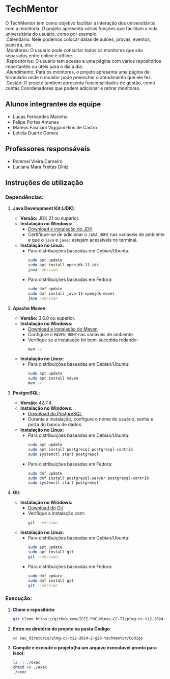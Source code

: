 # TechMentor

O TechMentor tem como objetivo facilitar a interação dos universitários com a monitoria. O projeto apresenta várias funções que facilitam a vida universitária do usuário, como por exemplo:<br>
.Calendário: Nele podemos colocar datas de aulões, provas, eventos, palestra, etc.<br>
.Monitores: O usuário pode consultar todos os monitores que são separados entre online e offline.<br>
.Repositórios: O usuário tem acesso a uma página com varios repositórios importantes ou úteis para o dia a dia.<br>
.Atendimento: Para os monitores, o projeto apresenta uma página de formulário onde o monitor pode preencher o atendimento que ele fez.<br>
.Gestão: O projeto tambem apresenta funcionalidades de gestão, como contas Coordenadores que podem adicionar e retirar monitores.<br>

## Alunos integrantes da equipe

* Lucas Fernandes Marinho
* Felipe Portes Antunes
* Mateus Fasciani Viggiani Rios de Castro
* Letícia Duarte Gomes

## Professores responsáveis

* Rommel Vieira Carneiro
* Luciana Mara Freitas Diniz

## Instruções de utilização

### Dependências:
1. **Java Development Kit (JDK)**:
   - **Versão:** JDK 21 ou superior.
   - **Instalação no Windows:**
     - [Download e instalação do JDK](https://adoptium.net/)
     - Certifique-se de adicionar o `JAVA_HOME` nas variáveis de ambiente e que o `java` e `javac` estejam acessíveis no terminal.
   - **Instalação no Linux:**
     - Para distribuições baseadas em Debian/Ubuntu:
       ```bash
       sudo apt update
       sudo apt install openjdk-11-jdk
       java -version
       ```
     - Para distribuições baseadas em Fedora:
       ```bash
       sudo dnf update
       sudo dnf install java-11-openjdk-devel
       java -version
       ```
2. **Apache Maven**:
   - **Versão:** 3.6.0 ou superior.
   - **Instalação no Windows:**
     - [Download e instalação do Maven](https://maven.apache.org/download.cgi)
     - Configure o `MAVEN_HOME` nas variáveis de ambiente.
     - Verifique se a instalação foi bem-sucedida rodando:
       ```bash
       mvn -v
       ```
    - **Instalação no Linux:**
      - Para distribuições baseadas em Debian/Ubuntu:
         ```bash
         sudo apt update
         sudo apt install maven
         mvn -v
         ```
3. **PostgreSQL**:
   - **Versão:** 42.7.4.
   - **Instalação no Windows:**
     - [Download do PostgreSQL](https://www.postgresql.org/download/)
     - Durante a instalação, configure o nome do usuário, senha e porta do banco de dados.
   - **Instalação no Linux:**
     - Para distribuições baseadas em Debian/Ubuntu:
       ```bash
       sudo apt update
       sudo apt install postgresql postgresql-contrib
       sudo systemctl start postgresql
       ```
     - Para distribuições baseadas em Fedora:
       ```bash
       sudo dnf update
       sudo dnf install postgresql-server postgresql-contrib
       sudo systemctl start postgresql
       ```

4. **Git**:
   - **Instalação no Windows:**
     - [Download do Git](https://git-scm.com/)
     - Verifique a instalação com:
       ```bash
       git --version
       ```
   - **Instalação no Linux:**
     - Para distribuições baseadas em Debian/Ubuntu:
       ```bash
       sudo apt update
       sudo apt install git
       git --version
       ```
     - Para distribuições baseadas em Fedora:
       ```bash
       sudo dnf update
       sudo dnf install git
       git --version
       ```
### Execução:
1. **Clone o repositório**:
   ```bash
   git clone https://github.com/ICEI-PUC-Minas-CC-TI/plmg-cc-ti2-2024-2-g20-techmentor.git
   ```
2. **Entre no diretório do projeto na pasta Codigo**:
   ```bash
   cd seu_diretorio/plmg-cc-ti2-2024-2-g20-techmentor/Codigo
   ```
3. **Compile e execute o projeto(há um arquivo executavel pronto para isso)**:
   ```bash
   ls -l ./exec
   chmod +x ./exec
   ./exec
   ```   
